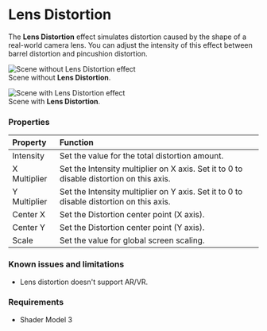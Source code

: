 # Lens Distortion

The **Lens Distortion** effect simulates distortion caused by the shape of a real-world camera lens. You can adjust the intensity of this effect between barrel distortion and pincushion distortion.

![Scene without Lens Distortion effect](images/no-lens-distortion.png)  
Scene without **Lens Distortion**.

![Scene with Lens Distortion effect](images/lens-distortion.png)  
Scene with **Lens Distortion**.

### Properties

| Property     | Function                                                     |
| :------------ | :------------------------------------------------------------ |
| Intensity    | Set the value for the total distortion amount.                                     |
| X Multiplier | Set the Intensity multiplier on X axis. Set it to 0 to disable distortion on this axis. |
| Y Multiplier | Set the Intensity multiplier on Y axis. Set it to 0 to disable distortion on this axis. |
| Center X     | Set the Distortion center point (X axis).                            |
| Center Y     | Set the Distortion center point (Y axis).                            |
| Scale        | Set the value for global screen scaling.                                       |

### Known issues and limitations

- Lens distortion doesn't support AR/VR.

### Requirements

- Shader Model 3
